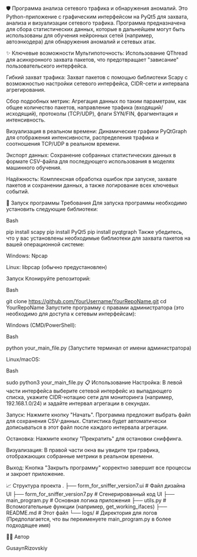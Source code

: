 🛡️ Программа анализа сетевого трафика и обнаружения аномалий.
Это Python-приложение с графическим интерфейсом на PyQt5 для захвата, анализа и визуализации сетевого трафика. Программа предназначена для сбора статистических данных, которые в дальнейшем могут быть использованы для обучения нейронных сетей (например, автоэнкодера) для обнаружения аномалий и сетевых атак.

✨ Ключевые возможности
Мультипоточность: Использование QThread для асинхронного захвата пакетов, что предотвращает "зависание" пользовательского интерфейса.

Гибкий захват трафика: Захват пакетов с помощью библиотеки Scapy с возможностью настройки сетевого интерфейса, CIDR-сети и интервала агрегирования.

Сбор подробных метрик: Агрегация данных по таким параметрам, как общее количество пакетов, направление трафика (входящий/исходящий), протоколы (TCP/UDP), флаги SYN/FIN, фрагментация и интенсивность.

Визуализация в реальном времени: Динамические графики PyQtGraph для отображения интенсивности, распределения трафика и соотношения TCP/UDP в реальном времени.

Экспорт данных: Сохранение собранных статистических данных в формате CSV-файла для последующего использования в моделях машинного обучения.

Надёжность: Комплексная обработка ошибок при запуске, захвате пакетов и сохранении данных, а также логирование всех ключевых событий.

🚀 Запуск программы
Требования
Для запуска программы необходимо установить следующие библиотеки:

Bash

pip install scapy
pip install PyQt5
pip install pyqtgraph
Также убедитесь, что у вас установлены необходимые библиотеки для захвата пакетов на вашей операционной системе:

Windows: Npcap

Linux: libpcap (обычно предустановлен)

Запуск
Клонируйте репозиторий:

Bash

git clone https://github.com/YourUsername/YourRepoName.git
cd YourRepoName
Запустите программу с правами администратора (это необходимо для доступа к сетевым интерфейсам):

Windows (CMD/PowerShell):

Bash

python your_main_file.py
(Запустите терминал от имени администратора)

Linux/macOS:

Bash

sudo python3 your_main_file.py
📋 Использование
Настройка: В левой части интерфейса выберите сетевой интерфейс из выпадающего списка, укажите CIDR-нотацию сети для мониторинга (например, 192.168.1.0/24) и задайте интервал агрегации в секундах.

Запуск: Нажмите кнопку "Начать". Программа предложит выбрать файл для сохранения CSV-данных. Статистика будет автоматически дописываться в этот файл после каждого интервала агрегации.

Остановка: Нажмите кнопку "Прекратить" для остановки сниффинга.

Визуализация: В правой части окна вы увидите три графика, отображающих собранные метрики в реальном времени.

Выход: Кнопка "Закрыть программу" корректно завершит все процессы и закроет приложение.

📈 Структура проекта
.
├── form_for_sniffer_version7.ui  # Файл дизайна UI
├── form_for_sniffer_version7.py  # Сгенерированный код UI
├── main_program.py               # Основная логика приложения
├── utils.py                      # Вспомогательные функции (например, get_working_ifaces)
├── README.md                     # Этот файл
└── logs/                         # Директория для логов
(Предполагается, что вы переименуете main_program.py в более подходящее имя)

👨‍💻 Автор

GusaynRizovskiy 
